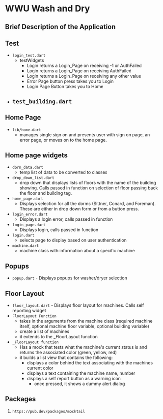 # WWU Wash and Dry

## Brief Description of the Application


## Test
* `login_test.dart ` 
    - testWidgets
        - Login returns a Login_Page on receiving -1 or AuthFailed
        - Login returns a Login_Page on receiving AuthFailed
        - Login returns a Login_Page on receiving any other value
        - Error Page button press takes you to Login
        - Login Page Button takes you to Home
* `test_building.dart`
    - 

## Home Page
* `lib/home.dart` 
    - manages single sign on and presents user with sign on page, an error page, or moves on to the home page.

## Home page widgets
* `dorm_data.dart` 
    - temp list of data to be converted to classes
* `drop_down_list.dart` 
    - drop down that displays lists of floors with the name of the building showing. Calls passed in function on selection of floor passing back the floor and building tag.
* `home_page.dart`
    - Displays selection for all the dorms (Sittner, Conard, and Foreman). These are either in drop down form or from a button press.
* `login_error.dart`
    - Displays a login error, calls passed in function
* `login_page.dart`
    - Displays login, calls passed in function
* `login.dart`
    - selects page to display based on user authentication 
* `machine.dart`
    - machine class with information about a specific machine

## Popups
* `popup.dart` - Displays popups for washer/dryer selection

## Floor Layout
* `floor_layout.dart` - Displays floor layout for machines. Calls self reporting widget
* `FloorLayout Function`
    - takes in the arguments from the machine class (required machine itself, optional machine floor variable, optional building variable)
    - create a list of machines
    - it extends to the _FloorLayout function
* `_FloorLayout function`
    - Has a mock that tests what the machine's current status is and returns the associated color (green, yellow, red)
    - it builds a list view that contains the following:
        - displays a color behind the text associating with the machines current color
        - displays a text containing the machine name, number
        - displays a self report button as a warning icon
            - once pressed, it shows a dummy alert dialog

## Packages

1. `https://pub.dev/packages/mocktail`